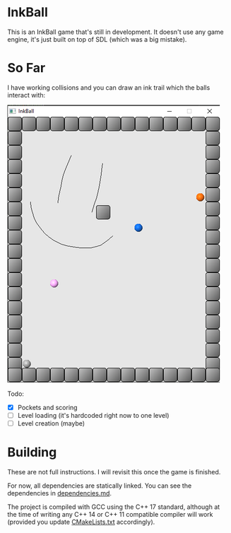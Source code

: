 # InkBall

This is an InkBall game that's still in development. It doesn't use any game engine, it's just built on top of SDL (which was a big mistake).

# So Far

I have working collisions and you can draw an ink trail which the balls interact with:

![Sample Image](https://raw.githubusercontent.com/bclehmann/InkBall/master/demo/smiley.png)

Todo:
- [x] Pockets and scoring
- [ ] Level loading (it's hardcoded right now to one level)
- [ ] Level creation (maybe)

# Building

These are not full instructions. I will revisit this once the game is finished.

For now, all dependencies are statically linked. You can see the dependencies in [dependencies.md](https://github.com/bclehmann/InkBall/blob/master/dependencies.md).

The project is compiled with GCC using the C++ 17 standard, although at the time of writing any C++ 14 or C++ 11 compatible compiler will work (provided you update [CMakeLists.txt](https://github.com/bclehmann/InkBall/blob/master/CMakeLists.txt) accordingly).
